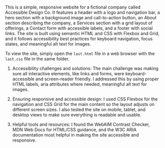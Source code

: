 This is a simple, responsive website for a fictional company called Accessible Design Co. It features a header with a logo and navigation bar, a hero section with a background image and call-to-action button, an About section describing the company, a Services section with a grid layout of offerings, a Contact form with accessible labels, and a footer with social links. The site is built using semantic HTML and CSS with Flexbox and Grid, and it follows accessibility best practices for keyboard navigation, focus states, and meaningful alt text for images.  

To view the site, simply open the `last.html` file in a web browser with the `last.css` file in the same folder. 

1. Accessibility challenges and solutions:
The main challenge was making sure all interactive elements, like links and forms, were keyboard-accessible and screen-reader friendly. I addressed this by using proper HTML labels, aria attributes where needed, meaningful alt text for images.

2. Ensuring responsive and accessible design:
I used CSS Flexbox for the navigation and CSS Grid for the main content so the layout adjusts on different screen sizes. I also tested the site on mobile, tablet, and desktop views to make sure everything is readable and usable.

3. Helpful tools and resources:
I found the WebAIM Contrast Checker, MDN Web Docs for HTML/CSS guidance, and the W3C ARIA documentation most helpful in making the site accessible and responsive.